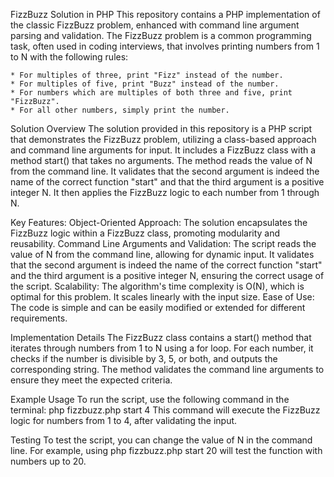 FizzBuzz Solution in PHP
    This repository contains a PHP implementation of the classic FizzBuzz problem, enhanced with command line argument parsing and validation. 
    The FizzBuzz problem is a common programming task, often used in coding interviews, that involves printing numbers from 1 to N with the following rules:

    * For multiples of three, print "Fizz" instead of the number.
    * For multiples of five, print "Buzz" instead of the number.
    * For numbers which are multiples of both three and five, print "FizzBuzz".
    * For all other numbers, simply print the number.

Solution Overview
    The solution provided in this repository is a PHP script that demonstrates the FizzBuzz problem, utilizing a class-based approach and command line arguments for input. 
    It includes a FizzBuzz class with a method start() that takes no arguments. The method reads the value of N from the command line.
    It validates that the second argument is indeed the name of the correct function "start" and that the third argument is a positive integer N.
    It then applies the FizzBuzz logic to each number from 1 through N.

Key Features:
    Object-Oriented Approach: The solution encapsulates the FizzBuzz logic within a FizzBuzz class, promoting modularity and reusability.
    Command Line Arguments and Validation: The script reads the value of N from the command line, allowing for dynamic input. 
    It validates that the second argument is indeed the name of the correct function "start" and the third argument is a positive integer N, ensuring the correct usage of the script.
    Scalability: The algorithm's time complexity is O(N), which is optimal for this problem. It scales linearly with the input size.
    Ease of Use: The code is simple and can be easily modified or extended for different requirements.

Implementation Details
    The FizzBuzz class contains a start() method that iterates through numbers from 1 to N using a for loop. 
    For each number, it checks if the number is divisible by 3, 5, or both, and outputs the corresponding string. 
    The method validates the command line arguments to ensure they meet the expected criteria.

Example Usage
    To run the script, use the following command in the terminal:
    php fizzbuzz.php start 4
    This command will execute the FizzBuzz logic for numbers from 1 to 4, after validating the input.

Testing
    To test the script, you can change the value of N in the command line. For example, using php fizzbuzz.php start 20 will test the function with numbers up to 20.



